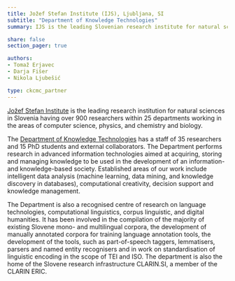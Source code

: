```yaml
---
title: Jožef Stefan Institute (IJS), Ljubljana, SI
subtitle: "Department of Knowledge Technologies"
summary: IJS is the leading Slovenian research institute for natural sciences with the KT Dept. performing research in advanced information technologies.

share: false
section_pager: true

authors:
- Tomaž Erjavec
- Darja Fišer
- Nikola Ljubešić

type: ckcmc_partner
---
```


[Jožef Stefan Institute](https://www.ijs.si/ijsw/V001/JSI) is the
leading research institution for natural sciences in Slovenia having
over 900 researchers within 25 departments working in the areas of
computer science, physics, and chemistry and biology.

The [Department of Knowledge Technologies](http://kt.ijs.si/) has a
staff of 35 researchers and 15 PhD students and external
collaborators. The Department performs research in advanced
information technologies aimed at acquiring, storing and managing
knowledge to be used in the development of an information- and
knowledge-based society. Established areas of our work include
intelligent data analysis (machine learning, data mining, and
knowledge discovery in databases), computational creativity, decision
support and knowledge management.

The Department is also a recognised centre of research on language
technologies, computational linguistics, corpus linguistic, and
digital humanities. It has been involved in the compilation of the
majority of existing Slovene mono- and multilingual corpora, the
development of manually annotated corpora for training language
annotation tools, the development of the tools, such as part-of-speech
taggers, lemmatisers, parsers and named entity recognisers and in work
on standardisation of linguistic encoding in the scope of TEI and
ISO. The department is also the home of the Slovene research
infrastructure CLARIN.SI, a member of the CLARIN ERIC.
